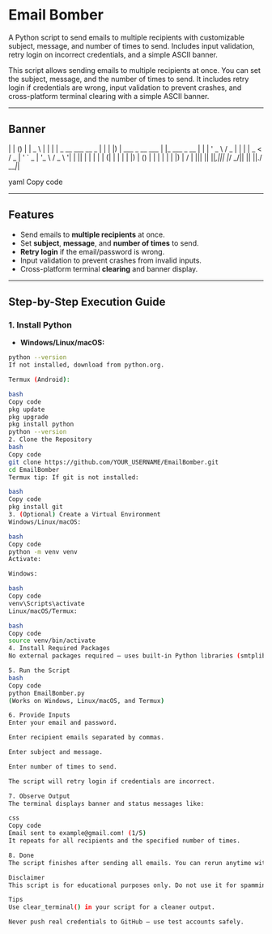 # Email Bomber

A Python script to send emails to multiple recipients with customizable subject, message, and number of times to send. Includes input validation, retry login on incorrect credentials, and a simple ASCII banner.

This script allows sending emails to multiple recipients at once. You can set the subject, message, and the number of times to send. It includes retry login if credentials are wrong, input validation to prevent crashes, and cross-platform terminal clearing with a simple ASCII banner.

---

## Banner

| | () | | _ \ | |
| | _ __ ___ __ _ | | | |) | ___ _ __ ___ | |_ ___ _ __
| | | ' _ \ / _ | | | | _ < / _ | ' ` _ | '_ \ / _ \ '|
| || | | | | | (| | | | | |) | () | | | | | | |) | / |
||| || ||_,||| |_/ _/|| || ||./ ___|_|

yaml
Copy code

---

## Features

- Send emails to **multiple recipients** at once.
- Set **subject**, **message**, and **number of times** to send.
- **Retry login** if the email/password is wrong.
- Input validation to prevent crashes from invalid inputs.
- Cross-platform terminal **clearing** and banner display.

---

## Step-by-Step Execution Guide

### 1. Install Python

- **Windows/Linux/macOS:**
```bash
python --version
If not installed, download from python.org.

Termux (Android):

bash
Copy code
pkg update
pkg upgrade
pkg install python
python --version
2. Clone the Repository
bash
Copy code
git clone https://github.com/YOUR_USERNAME/EmailBomber.git
cd EmailBomber
Termux tip: If git is not installed:

bash
Copy code
pkg install git
3. (Optional) Create a Virtual Environment
Windows/Linux/macOS:

bash
Copy code
python -m venv venv
Activate:

Windows:

bash
Copy code
venv\Scripts\activate
Linux/macOS/Termux:

bash
Copy code
source venv/bin/activate
4. Install Required Packages
No external packages required — uses built-in Python libraries (smtplib, os, time).

5. Run the Script
bash
Copy code
python EmailBomber.py
(Works on Windows, Linux/macOS, and Termux)

6. Provide Inputs
Enter your email and password.

Enter recipient emails separated by commas.

Enter subject and message.

Enter number of times to send.

The script will retry login if credentials are incorrect.

7. Observe Output
The terminal displays banner and status messages like:

css
Copy code
Email sent to example@gmail.com! (1/5)
It repeats for all recipients and the specified number of times.

8. Done
The script finishes after sending all emails. You can rerun anytime with new inputs.

Disclaimer
This script is for educational purposes only. Do not use it for spamming or malicious activity. The author is not responsible for any misuse.

Tips
Use clear_terminal() in your script for a cleaner output.

Never push real credentials to GitHub — use test accounts safely.
